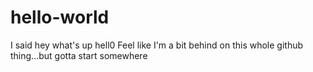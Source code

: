 # hello-world
I said hey what's up hell0
Feel like I'm a bit behind on this whole github thing...but gotta start somewhere
